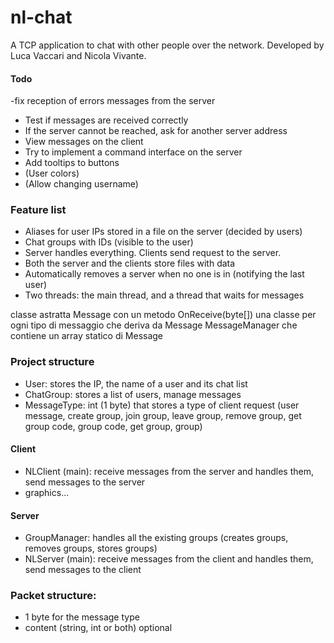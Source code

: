 # nl-chat
A TCP application to chat with other people over the network. Developed by Luca Vaccari and Nicola Vivante.

#### Todo
-fix reception of errors messages from the server 
 - Test if messages are received correctly
 - If the server cannot be reached, ask for another server address
 - View messages on the client
 - Try to implement a command interface on the server
 - Add tooltips to buttons
 - (User colors)
 - (Allow changing username)

### Feature list
 - Aliases for user IPs stored in a file on the server (decided by users)
 - Chat groups with IDs (visible to the user)
 - Server handles everything. Clients send request to the server.
 - Both the server and the clients store files with data
 - Automatically removes a server when no one is in (notifying the last user)
 - Two threads: the main thread, and a thread that waits for messages

 classe astratta Message con un metodo OnReceive(byte[])
 una classe per ogni tipo di messaggio che deriva da Message
 MessageManager che contiene un array statico di Message

### Project structure
 - User: stores the IP, the name of a user and its chat list
 - ChatGroup: stores a list of users, manage messages
 - MessageType: int (1 byte) that stores a type of client request (user message, create group, join group, leave group, remove group, get group code, group code, get group, group)
#### Client
 - NLClient (main): receive messages from the server and handles them, send messages to the server
 - graphics...
#### Server
 - GroupManager: handles all the existing groups (creates groups, removes groups, stores groups)
 - NLServer (main): receive messages from the client and handles them, send messages to the client

### Packet structure:
 - 1 byte for the message type
 - content (string, int or both) optional

